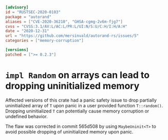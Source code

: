 ```toml
[advisory]
id = "RUSTSEC-2020-0103"
package = "autorand"
aliases = ["CVE-2020-36210", "GHSA-cgmg-2v6m-fjg7"]
cvss = "CVSS:3.1/AV:L/AC:L/PR:L/UI:N/S:U/C:H/I:H/A:H"
date = "2020-12-31"
url = "https://github.com/mersinvald/autorand-rs/issues/5"
categories = ["memory-corruption"]

[versions]
patched = [">= 0.2.3"]
```

# `impl Random` on arrays can lead to dropping uninitialized memory

Affected versions of this crate had a panic safety issue to drop partially uninitialized array of `T` upon panic in a user provided function `T::random()`. Dropping uninitialized `T` can potentially cause memory corruption or undefined behavior.

The flaw was corrected in commit 565d508 by using `MaybeUninit<T>` to avoid possible dropping of uninitialized memory upon panic.
